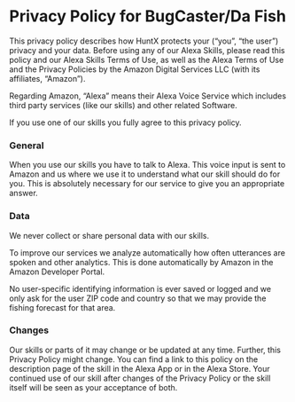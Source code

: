 # Privacy Policy for BugCaster/Da Fish
This privacy policy describes how HuntX protects your (“you”, “the user”) privacy and your data. Before using any of our Alexa Skills, please read this policy and our Alexa Skills Terms of Use, as well as the Alexa Terms of Use and the Privacy Policies by the Amazon Digital Services LLC (with its affiliates, “Amazon”).

Regarding Amazon, “Alexa” means their Alexa Voice Service which includes third party services (like our skills) and other related Software.

If you use one of our skills you fully agree to this privacy policy.

### General
When you use our skills you have to talk to Alexa. This voice input is sent to Amazon and us where we use it to understand what our skill should do for you. This is absolutely necessary for our service to give you an appropriate answer.

### Data
We never collect or share personal data with our skills.

To improve our services we analyze automatically how often utterances are spoken and other analytics. This is done automatically by Amazon in the Amazon Developer Portal.

No user-specific identifying information is ever saved or logged and we only ask for the user ZIP code and country so that we may provide the fishing forecast for that area.

### Changes
Our skills or parts of it may change or be updated at any time. Further, this Privacy Policy might change. You can find a link to this policy on the description page of the skill in the Alexa App or in the Alexa Store. Your continued use of our skill after changes of the Privacy Policy or the skill itself will be seen as your acceptance of both.
